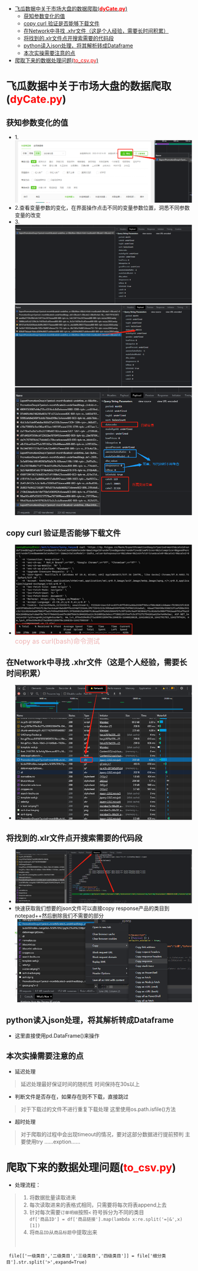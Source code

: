 
<!--
 * @Description: 
 * @version: 
 * @Author: Sunny
 * @Date: 2022-01-14 11:01:22
 * @LastEditors: Sunny
 * @LastEditTime: 2022-01-14 14:27:26
-->
<!-- TOC -->

- [飞瓜数据中关于市场大盘的数据爬取(**<font color = 'red'>dyCate.py</font>**)](#飞瓜数据中关于市场大盘的数据爬取font-color--reddycatepyfont)
  - [获知参数变化的值](#获知参数变化的值)
  - [copy curl 验证是否能够下载文件](#copy-curl-验证是否能够下载文件)
  - [在Network中寻找 .xhr文件（这是个人经验，需要长时间积累）](#在network中寻找-xhr文件这是个人经验需要长时间积累)
  - [将找到的.xlr文件点开搜索需要的代码段](#将找到的xlr文件点开搜索需要的代码段)
  - [python读入json处理，将其解析转成Dataframe](#python读入json处理将其解析转成dataframe)
  - [本次实操需要注意的点](#本次实操需要注意的点)
- [爬取下来的数据处理问题(<font color = 'red'>to_csv.py</font>)](#爬取下来的数据处理问题font-color--redto_csvpyfont)

<!-- /TOC -->

# 飞瓜数据中关于市场大盘的数据爬取(**<font color = 'red'>dyCate.py</font>**)

##  获知参数变化的值
- 1.![1](pic/16b7f4f80f0eb5940eebfa2caf4bbe08.png)
- 2.查看变量参数的变化，在界面操作点击不同的变量参数位置，洞悉不同参数变量的改变 
- 3.![2](pic/2b863d2d14a6e4efefe4d12f514233ae.png)
  ![3](pic/dd2a8d92ccdb1c17df0957fb49063e89.png)
  ![4](pic/9b560e807fbef1d024ceeb78dc13b209.png)
## copy curl 验证是否能够下载文件
- ![5](pic/e48f937fd093ef01565fc7b652abac82.png)
<font color = "	#EEB4B4" size = '4'> copy as curl(bash)命令测试</font>

## 在Network中寻找 .xhr文件（这是个人经验，需要长时间积累）
- ![6](pic/303565c1cccf02de0bb650864cf33712.png)
## 将找到的.xlr文件点开搜索需要的代码段
- ![7](pic/96e33633168eb549b01c8be36e1ceab4.png)
- 快速获取我们想要的json文件可以直接copy response产品的类目到notepad++然后删除我们不需要的部分
![8](pic/d371ccce4c013b8d89fd199d9341d616.png) 
##  python读入json处理，将其解析转成Dataframe
- 这里直接使用pd.DataFrame()来操作



## 本次实操需要注意的点
- 延迟处理
>延迟处理最好保证时间的随机性
  时间保持在30s以上
- 判断文件是否存在，如果存在则不下载，直接跳过
> 对于下载过的文件不进行重复下载处理
> 这里使用os.path.isfile()方法
- 超时处理
> 对于爬取的过程中会出现timeout的情况，要对这部分数据进行提前预判
> 主要使用try ……exption……

# 爬取下来的数据处理问题(<font color = 'red'>to_csv.py</font>)
- 处理流程：
> 1. 将数据批量读取进来
> 2. 每次读取进来的表格式相同，只需要将每次将表append上去
> 3. 针对每次需要`订单明细`按照`<` 符号拆分为不同的类目
> <br>``` df['商品ID'] = df['商品链接'].map(lambda x:re.split('=|&',x)[1]) ```
> 4. 将`商品ID`从`商品标题`中提取出来
> <br>
``` file[['一级类目','二级类目','三级类目','四级类目']] = file['细分类目'].str.split('>',expand=True)```
